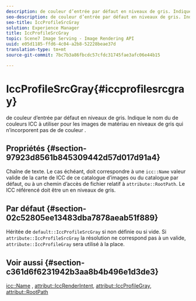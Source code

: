 ```yaml
---
description: de couleur d’entrée par défaut en niveaux de gris. Indique le nom du de couleurs ICC à utiliser pour les images de matériau en niveaux de gris qui n’incorporent pas de de couleur .
seo-description: de couleur d’entrée par défaut en niveaux de gris. Indique le nom du de couleurs ICC à utiliser pour les images de matériau en niveaux de gris qui n’incorporent pas de de couleur .
seo-title: IccProfileSrcGray
solution: Experience Manager
title: IccProfileSrcGray
topic: Scene7 Image Serving - Image Rendering API
uuid: e05d1185-ffd6-4c04-a2b8-52228beae37d
translation-type: tm+mt
source-git-commit: 7bc7b3a86fbcdc57cfdc31745fae3afc06e44b15

---
```



# IccProfileSrcGray{#iccprofilesrcgray}

de couleur d’entrée par défaut en niveaux de gris. Indique le nom du de couleurs ICC à utiliser pour les images de matériau en niveaux de gris qui n’incorporent pas de de couleur .

## Propriétés {#section-97923d8561b845309442d57d017d91a4}

Chaîne de texte. Le cas échéant, doit correspondre à une `icc::Name` valeur valide de la carte de  ICC de ce catalogue d’images ou du catalogue par défaut, ou à un chemin d’accès de fichier relatif à `attribute::RootPath`. Le  ICC référencé doit être un en niveaux de gris.

## Par défaut {#section-02c52805ee13483dba7878aeab51f889}

Héritée de `default::IccProfileSrcGray` si non définie ou si vide. Si `attribute::IccProfileSrcGray` la résolution ne correspond pas à un  valide, `attribute::IccProfileGray` sera utilisé à la place.

## Voir aussi {#section-c361d6f6231942b3aa8b4b496e1d3de3}

[icc::Name](../../../../../ir-api/material-cat/image-rendering-api-ref/c-ir-material-catalog/c-ir-icc-profile-map-reference/r-ir-name-icc.md#reference-7a293ede360e433782575f8f6a562ac2) , [attribut::IccRenderIntent](../../../../../ir-api/material-cat/image-rendering-api-ref/c-ir-material-catalog/c-ir-attributes-reference/r-ir-iccrenderintent.md#reference-3b80b7a4c25545a593c5076f318b5c40), [attribut::IccProfileGray](../../../../../ir-api/material-cat/image-rendering-api-ref/c-ir-material-catalog/c-ir-attributes-reference/r-ir-iccprofilegray.md#reference-712f1d0dcca748df9aaf495681bb39e6), [attribut::RootPath](../../../../../ir-api/material-cat/image-rendering-api-ref/c-ir-material-catalog/c-ir-attributes-reference/r-ir-rootpath.md#reference-a4d7c96b62e14fcbad1740c702f160f3)
